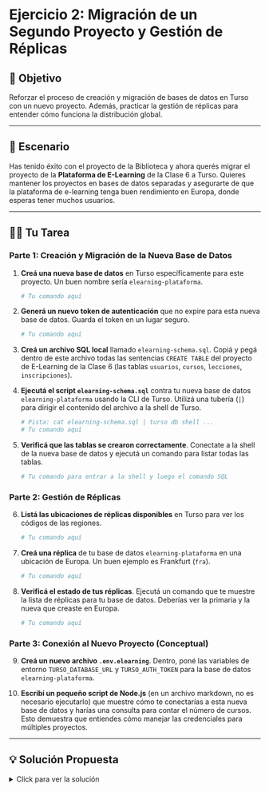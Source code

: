 # Ejercicio 2: Migración de un Segundo Proyecto y Gestión de Réplicas

## 🎯 Objetivo

Reforzar el proceso de creación y migración de bases de datos en Turso con un nuevo proyecto. Además, practicar la gestión de réplicas para entender cómo funciona la distribución global.

---

## 📖 Escenario

Has tenido éxito con el proyecto de la Biblioteca y ahora querés migrar el proyecto de la **Plataforma de E-Learning** de la Clase 6 a Turso. Quieres mantener los proyectos en bases de datos separadas y asegurarte de que la plataforma de e-learning tenga buen rendimiento en Europa, donde esperas tener muchos usuarios.

---

## 🏋️‍♀️ Tu Tarea

### Parte 1: Creación y Migración de la Nueva Base de Datos

1.  **Creá una nueva base de datos** en Turso específicamente para este proyecto. Un buen nombre sería `elearning-plataforma`.

    ```bash
    # Tu comando aquí
    ```

2.  **Generá un nuevo token de autenticación** que no expire para esta nueva base de datos. Guarda el token en un lugar seguro.

    ```bash
    # Tu comando aquí
    ```

3.  **Creá un archivo SQL local** llamado `elearning-schema.sql`. Copiá y pegá dentro de este archivo todas las sentencias `CREATE TABLE` del proyecto de E-Learning de la Clase 6 (las tablas `usuarios`, `cursos`, `lecciones`, `inscripciones`).

4.  **Ejecutá el script `elearning-schema.sql`** contra tu nueva base de datos `elearning-plataforma` usando la CLI de Turso. Utilizá una tubería (`|`) para dirigir el contenido del archivo a la shell de Turso.

    ```bash
    # Pista: cat elearning-schema.sql | turso db shell ...
    # Tu comando aquí
    ```

5.  **Verificá que las tablas se crearon correctamente**. Conectate a la shell de la nueva base de datos y ejecutá un comando para listar todas las tablas.

    ```bash
    # Tu comando para entrar a la shell y luego el comando SQL
    ```

### Parte 2: Gestión de Réplicas

6.  **Listá las ubicaciones de réplicas disponibles** en Turso para ver los códigos de las regiones.

    ```bash
    # Tu comando aquí
    ```

7.  **Creá una réplica** de tu base de datos `elearning-plataforma` en una ubicación de Europa. Un buen ejemplo es Frankfurt (`fra`).

    ```bash
    # Tu comando aquí
    ```

8.  **Verificá el estado de tus réplicas**. Ejecutá un comando que te muestre la lista de réplicas para tu base de datos. Deberías ver la primaria y la nueva que creaste en Europa.

    ```bash
    # Tu comando aquí
    ```

### Parte 3: Conexión al Nuevo Proyecto (Conceptual)

9.  **Creá un nuevo archivo `.env.elearning`**. Dentro, poné las variables de entorno `TURSO_DATABASE_URL` y `TURSO_AUTH_TOKEN` para la base de datos `elearning-plataforma`.

10. **Escribí un pequeño script de Node.js** (en un archivo markdown, no es necesario ejecutarlo) que muestre cómo te conectarías a esta nueva base de datos y harías una consulta para contar el número de cursos. Esto demuestra que entiendes cómo manejar las credenciales para múltiples proyectos.

---

## 💡 Solución Propuesta

<details>
<summary>Click para ver la solución</summary>

```bash
# --- PARTE 1: CREACIÓN Y MIGRACIÓN ---

# 1. Crear nueva DB
turso db create elearning-plataforma

# 2. Generar token
turso db tokens create elearning-plataforma --expiration none

# 3. Crear archivo elearning-schema.sql (contenido de la Clase 6)

# 4. Ejecutar script contra la DB
cat elearning-schema.sql | turso db shell elearning-plataforma

# 5. Verificar tablas
turso db shell elearning-plataforma
# Dentro de la shell:
# .tables
# .exit


# --- PARTE 2: GESTIÓN DE RÉPLICAS ---

# 6. Listar ubicaciones
turso db locations

# 7. Crear réplica en Frankfurt
turso db replica create elearning-plataforma --location fra

# 8. Verificar estado de réplicas
turso db replica list elearning-plataforma

```

**Contenido de `.env.elearning`:**
```env
TURSO_DATABASE_URL=libsql://elearning-plataforma-tu-usuario.turso.io
TURSO_AUTH_TOKEN=el-token-que-generaste-para-elearning
```

**Script conceptual de Node.js (`test-elearning.js`):**
```javascript
// Cargar variables desde un archivo específico
require('dotenv').config({ path: '.env.elearning' });

const { createClient } = require('@libsql/client');

async function testElearningConnection() {
  const client = createClient({
    url: process.env.TURSO_DATABASE_URL,
    authToken: process.env.TURSO_AUTH_TOKEN,
  });

  try {
    const result = await client.execute('SELECT COUNT(*) as total_cursos FROM cursos');
    console.log('Conexión exitosa a la plataforma de e-learning.');
    console.log('Total de cursos en la base de datos:', result.rows[0].total_cursos);
  } catch (error) {
    console.error('Error conectando a la DB de e-learning:', error.message);
  }
}

testElearningConnection();
```

</details>
